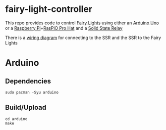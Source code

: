 # fairy-light-controller

This repo provides code to control [Fairy Lights](https://www.amazon.co.uk/SurLight-Lighting-Waterproof-Christmas-Valentines/dp/B01LYK0R26/ref=sr_1_7?ie=UTF8&qid=1502833482&sr=8-7&keywords=outdoor%2Blights%2B304&th=1) using either an [Arduino Uno](http://www.arduino.org/products/boards/arduino-uno) or a [Raspberry Pi](https://www.raspberrypi.org/products/raspberry-pi-3-model-b/)+[RasPiO Pro Hat](http://rasp.io/prohat/) and a [Solid State Relay](http://www.ebay.co.uk/itm/2CH-AC-LED-Light-Dimmer-Module-V2-Controller-Board-ARDUINO-RASPBERRY-Smart-Home-/122470064819)

There is a [wiring diagram](http://www.electronicnuts.com/2ch-ac-led-light-dimmer-module-controller-board-arduino-raspberry-smart-home) for connecting to the SSR and the SSR to the Fairy Lights

# Arduino

## Dependencies

```
sudo pacman -Syu arduino
```
## Build/Upload

```
cd arduino
make
```
